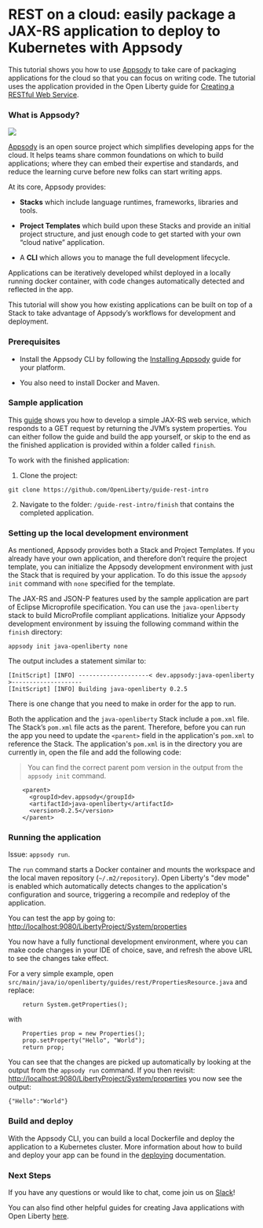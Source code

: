 
# REST on a cloud: easily package a JAX-RS application to deploy to Kubernetes with Appsody

This tutorial shows you how to use [Appsody](https://appsody.dev) to take care of packaging applications for the cloud so that you can focus on writing code. The tutorial uses the application provided in the Open Liberty guide for [Creating a RESTful Web Service](https://openliberty.io/guides/rest-intro.html).

### What is Appsody?

![](https://cdn-images-1.medium.com/max/2000/1*5SXWG-TQiEaRNabFsTnnXQ.png)

[Appsody](https://appsody.dev) is an open source project which simplifies developing apps for the cloud. It helps teams share common foundations on which to build applications; where they can embed their expertise and standards, and reduce the learning curve before new folks can start writing apps.

At its core, Appsody provides:

* **Stacks** which include language runtimes, frameworks, libraries and tools.

* **Project Templates** which build upon these Stacks and provide an initial project structure, and just enough code to get started with your own “cloud native” application.

* A **CLI** which allows you to manage the full development lifecycle.

Applications can be iteratively developed whilst deployed in a locally running docker container, with code changes automatically detected and reflected in the app.

This tutorial will show you how existing applications can be built on top of a Stack to take advantage of Appsody’s workflows for development and deployment.

### Prerequisites

* Install the Appsody CLI by following the [Installing Appsody](https://appsody.dev/docs/getting-started/installation) guide for your platform.

* You also need to install Docker and Maven.

### Sample application

This [guide](https://openliberty.io/guides/rest-intro.html) shows you how to develop a simple JAX-RS web service, which responds to a GET request by returning the JVM’s system properties. You can either follow the guide and build the app yourself, or skip to the end as the finished application is provided within a folder called `finish`.

To work with the finished application:

1. Clone the project:

```
git clone https://github.com/OpenLiberty/guide-rest-intro
```

2. Navigate to the folder: `/guide-rest-intro/finish` that contains the completed application.

### Setting up the local development environment

As mentioned, Appsody provides both a Stack and Project Templates. If you already have your own application, and therefore don’t require the project template, you can initialize the Appsody development environment with just the Stack that is required by your application. To do this issue the `appsody init` command with `none` specified for the template.

The JAX-RS and JSON-P features used by the sample application are part of Eclipse Microprofile specification. You can use the `java-openliberty` stack to build MicroProfile compliant applications. Initialize your Appsody development environment by issuing the following command within the `finish` directory:

```
appsody init java-openliberty none
```

The output includes a statement similar to:

```
[InitScript] [INFO] --------------------< dev.appsody:java-openliberty >--------------------
[InitScript] [INFO] Building java-openliberty 0.2.5
```

There is one change that you need to make in order for the app to run.

Both the application and the `java-openliberty` Stack include a `pom.xml` file. The Stack’s `pom.xml` file acts as the parent. Therefore, before you can run the app you need to update the `<parent>` field in the application's `pom.xml` to reference the Stack. The application's `pom.xml` is in the directory you are currently in, open the file and add the following code:

> You can find the correct parent pom version in the output from the `appsody init` command.

```
    <parent>
      <groupId>dev.appsody</groupId>
      <artifactId>java-openliberty</artifactId>
      <version>0.2.5</version>
    </parent>
```

### Running the application

Issue: `appsody run`.

The `run` command starts a Docker container and mounts the workspace and the local maven repository (`~/.m2/repository`). Open Liberty's "dev mode" is enabled which automatically detects changes to the application's configuration and source, triggering a recompile and redeploy of the application.

You can test the app by going to:
[http://localhost:9080/LibertyProject/System/properties](http://localhost:9080/LibertyProject/System/properties)

You now have a fully functional development environment, where you can make code changes in your IDE of choice, save, and refresh the above URL to see the changes take effect.

For a very simple example, open `src/main/java/io/openliberty/guides/rest/PropertiesResource.java` and replace:

```
    return System.getProperties();
```

with 

```
    Properties prop = new Properties();
    prop.setProperty("Hello", "World");
    return prop;
```

You can see that the changes are picked up automatically by looking at the output from the `appsody run` command. If you then revisit: [http://localhost:9080/LibertyProject/System/properties](http://localhost:9080/LibertyProject/System/properties) you now see the output:

```
{"Hello":"World"}
```

### Build and deploy

With the Appsody CLI, you can build a local Dockerfile and deploy the application to a Kubernetes cluster. More information about how to build and deploy your app can be found in the [deploying](https://appsody.dev/docs/using-appsody/building-and-deploying) documentation.

### Next Steps

If you have any questions or would like to chat, come join us on [Slack](http://appsody-slack.eu-gb.mybluemix.net/)!

You can also find other helpful guides for creating Java applications with Open Liberty [here](https://openliberty.io/guides).
